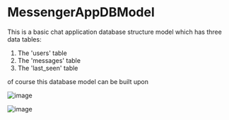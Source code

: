 # MessengerAppDBModel

This is a basic chat application database structure model
which has three data tables:
1) The 'users' table
2) The 'messages' table
3) The 'last_seen' table

of course this database model can be built upon 

![image](https://user-images.githubusercontent.com/11885466/216819975-f29fa1fb-d60d-484d-b263-d7e9d2b19ea3.png)


![image](https://user-images.githubusercontent.com/11885466/216819894-22f735d4-db67-41ad-984f-531fb45af2e8.png)


